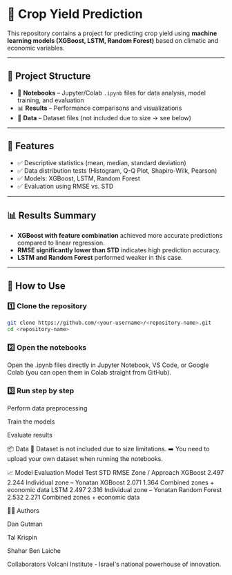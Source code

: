 # 🌾 Crop Yield Prediction  

This repository contains a project for predicting crop yield using **machine learning models (XGBoost, LSTM, Random Forest)** based on climatic and economic variables.  

---

## 📂 Project Structure  
- 📓 **Notebooks** – Jupyter/Colab `.ipynb` files for data analysis, model training, and evaluation  
- 📊 **Results** – Performance comparisons and visualizations  
- 📁 **Data** – Dataset files (not included due to size -> see below)  

---

## 📌 Features  
- ✅ Descriptive statistics (mean, median, standard deviation)  
- ✅ Data distribution tests (Histogram, Q-Q Plot, Shapiro-Wilk, Pearson)  
- ✅ Models: XGBoost, LSTM, Random Forest  
- ✅ Evaluation using RMSE vs. STD  

---

## 📊 Results Summary  
- **XGBoost with feature combination** achieved more accurate predictions compared to linear regression.  
- **RMSE significantly lower than STD** indicates high prediction accuracy.  
- **LSTM and Random Forest** performed weaker in this case.  

---

## 🚀 How to Use  

### 1️⃣ Clone the repository  
```bash
git clone https://github.com/<your-username>/<repository-name>.git
cd <repository-name>
```
### 2️⃣ Open the notebooks
Open the .ipynb files directly in Jupyter Notebook, VS Code, or Google Colab (you can open them in Colab straight from GitHub).

### 3️⃣ Run step by step
Perform data preprocessing

Train the models

Evaluate results

📦 Data
📌 Dataset is not included due to size limitations.
➡️ You need to upload your own dataset when running the notebooks.

📈 Model Evaluation
Model	Test STD	RMSE	Zone / Approach
XGBoost	2.497	2.244	Individual zone – Yonatan
XGBoost	2.071	1.364	Combined zones + economic data
LSTM	2.497	2.316	Individual zone – Yonatan
Random Forest	2.532	2.271	Combined zones + economic data

👨‍💻 Authors

Dan Gutman

Tal Krispin

Shahar Ben Laiche

Collaborators
Volcani Institute - Israel's national powerhouse of innovation.
